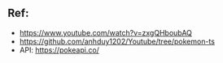 ## Ref:

- https://www.youtube.com/watch?v=zxgQHboubAQ
- https://github.com/anhduy1202/Youtube/tree/pokemon-ts
- API: https://pokeapi.co/
